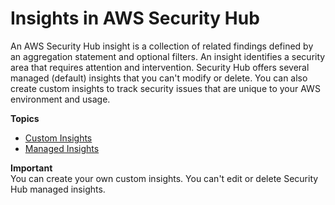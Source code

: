 # Insights in AWS Security Hub<a name="securityhub-insights"></a>

An AWS Security Hub insight is a collection of related findings defined by an aggregation statement and optional filters\. An insight identifies a security area that requires attention and intervention\. Security Hub offers several managed \(default\) insights that you can't modify or delete\. You can also create custom insights to track security issues that are unique to your AWS environment and usage\.

**Topics**
+ [Custom Insights](securityhub-custom-insights.md)
+ [Managed Insights](securityhub-managed-insights.md)

**Important**  
You can create your own custom insights\. You can't edit or delete Security Hub managed insights\.